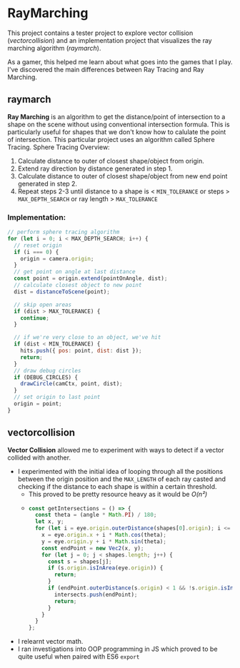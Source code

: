 RayMarching
============

This project contains a tester project to explore vector collision (*vectorcollision*) and an implementation project that visualizes the ray marching algorithm (*raymarch*).

As a gamer, this helped me learn about what goes into the games that I play. I've discovered the main differences between Ray Tracing and Ray Marching.

raymarch
------------
**Ray Marching** is an algorithm to get the distance/point of intersection to a shape on the scene without using conventional intersection formula. This is particularly useful for shapes that we don't know how to calulate the point of intersection.
This particular project uses an algorithm called Sphere Tracing.
Sphere Tracing Overview:
  1. Calculate distance to outer of closest shape/object from origin.
  2. Extend ray direction by distance generated in step 1.
  3. Calculate distance to outer of closest shape/object from new end point generated in step 2.
  4. Repeat steps 2-3 until distance to a shape is < `MIN_TOLERANCE` or steps > `MAX_DEPTH_SEARCH` or ray length > `MAX_TOLERANCE`
  
### Implementation: ###
~~~javascript
// perform sphere tracing algorithm
for (let i = 0; i < MAX_DEPTH_SEARCH; i++) {
  // reset origin
  if (i === 0) {
    origin = camera.origin;
  }
  // get point on angle at last distance
  const point = origin.extend(pointOnAngle, dist);
  // calculate closest object to new point
  dist = distanceToScene(point);

  // skip open areas
  if (dist > MAX_TOLERANCE) {
    continue;
  }

  // if we're very close to an object, we've hit
  if (dist < MIN_TOLERANCE) {
    hits.push({ pos: point, dist: dist });
    return;
  }
  // draw debug circles
  if (DEBUG_CIRCLES) {
    drawCircle(camCtx, point, dist);
  }
  // set origin to last point
  origin = point;
}
~~~

vectorcollision
------------
**Vector Collision** allowed me to experiment with ways to detect if a vector collided with another.
* I experimented with the initial idea of looping through all the positions between the origin position and the `MAX_LENGTH` of each ray casted and checking if the distance to each shape is within a certain threshold.
  * This proved to be pretty resource heavy as it would be *O(n²)*
  * ~~~javascript
    const getIntersections = () => {
      const theta = (angle * Math.PI) / 180;
      let x, y;
      for (let i = eye.origin.outerDistance(shapes[0].origin); i <= MAX_LENGTH; i++) {
        x = eye.origin.x + i * Math.cos(theta);
        y = eye.origin.y + i * Math.sin(theta);
        const endPoint = new Vec2(x, y);
        for (let j = 0; j < shapes.length; j++) {
          const s = shapes[j];
          if (s.origin.isInArea(eye.origin)) {
            return;
          }
          if (endPoint.outerDistance(s.origin) < 1 && !s.origin.isInArea(endPoint)) {
            intersects.push(endPoint);
            return;
          }
        }
      }
    };
    ~~~
* I relearnt vector math.
* I ran investigations into OOP programming in JS which proved to be quite useful when paired with ES6 `export`
